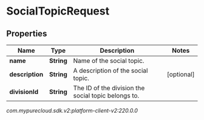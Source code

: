 # SocialTopicRequest


## Properties

| Name | Type | Description | Notes |
| ------------ | ------------- | ------------- | ------------- |
| **name** | **String** | Name of the social topic. |  |
| **description** | **String** | A description of the social topic. |  [optional] |
| **divisionId** | **String** | The ID of the division the social topic belongs to. |  |




_com.mypurecloud.sdk.v2:platform-client-v2:220.0.0_
